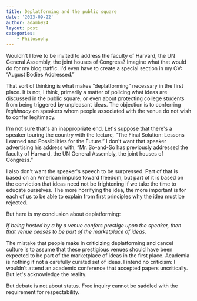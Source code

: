 ```yaml
---
title: Deplatforming and the public square
date: '2023-09-22'
author: adamb924
layout: post
categories:
    - Philosophy
---
```


Wouldn't I love to be invited to address the faculty of Harvard, the UN General Assembly, the joint houses of Congress? Imagine what that would do for my blog traffic. I'd even have to create a special section in my CV: “August Bodies Addressed.”

That sort of thinking is what makes “deplatforming” necessary in the first place. It is not, I think, primarily a matter of policing what ideas are discussed in the public square, or even about protecting college students from being triggered by unpleasant ideas. The objection is to conferring *legitimacy* on speakers whom people associated with the venue do not wish to confer legitimacy.

I'm not sure that's an inappropriate end. Let's suppose that there's a speaker touring the country with the lecture, “The Final Solution: Lessons Learned and Possibilities for the Future.” I don't want that speaker advertising his address with, “Mr. So-and-So has previously addressed the faculty of Harvard, the UN General Assembly, the joint houses of Congress.”

I also don't want the speaker's speech to be surpressed. Part of that is based on an American impulse toward freedom, but part of it is based on the conviction that ideas need not be frightening if we take the time to educate ourselves. The more horrifying the idea, the more important is for each of us to be able to explain from first principles why the idea must be rejected.

But here is my conclusion about deplatforming:

*If being hosted by a by a venue confers prestige upon the speaker, then that venue ceases to be part of the marketplace of ideas.*

The mistake that people make in criticizing deplatforming and cancel culture is to assume that these prestigious venues should have been expected to be part of the marketplace of ideas in the first place. Academia is nothing if not a carefully curated set of ideas. I intend no criticism: I wouldn't attend an academic conference that accepted papers uncritically. But let's acknowledge the reality.

But debate is not about status. Free inquiry cannot be saddled with the requirement for respectability.
